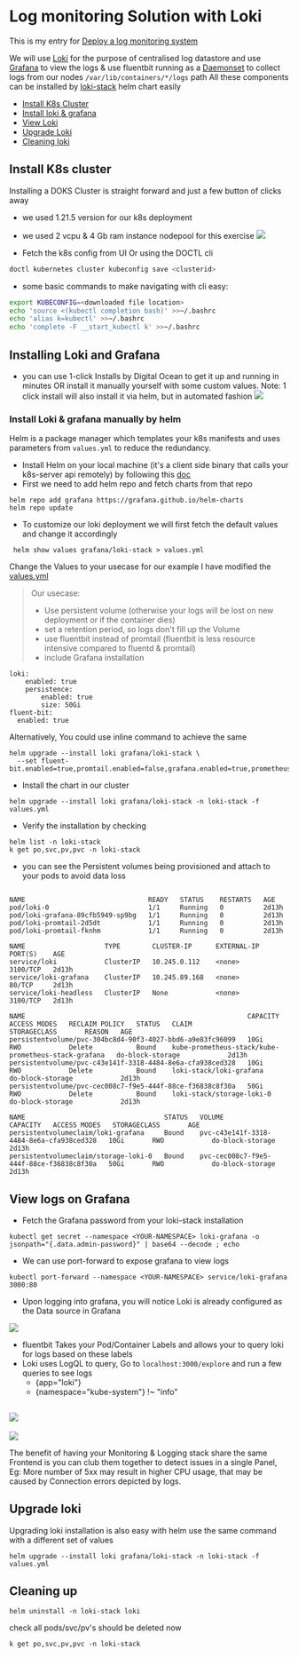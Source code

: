 # Log monitoring Solution with Loki

This is my entry for [Deploy a log monitoring system
](https://www.digitalocean.com/community/pages/kubernetes-challenge)

We will use [Loki](https://grafana.com/oss/loki/) for the purpose of centralised log datastore and use [Grafana](https://grafana.com/) to view the logs & use fluentbit running as a [Daemonset](https://kubernetes.io/docs/concepts/workloads/controllers/daemonset/) to collect logs from our nodes `/var/lib/containers/*/logs` path
All these components can be installed by [loki-stack](https://github.com/grafana/helm-charts/tree/main/charts/loki-stack) helm chart easily

- [Install K8s Cluster](#install-k8s-cluster)
- [Install loki & grafana](#installing-loki-and-grafana)
- [View Loki](#view-logs-on-grafana)
- [Upgrade Loki](#upgrade-loki)
- [Cleaning loki](#cleaning-up)

## Install K8s cluster

Installing a DOKS Cluster is straight forward and just a few button of clicks away

- we used 1.21.5 version for our k8s deployment
- we used 2 vcpu & 4 Gb ram instance nodepool for this exercise
  ![](./images/nodes.png)

- Fetch the k8s config from UI Or using the DOCTL cli

```bash
doctl kubernetes cluster kubeconfig save <clusterid>
```

- some basic commands to make navigating with cli easy:

```bash
export KUBECONFIG=<downloaded file location>
echo 'source <(kubectl completion bash)' >>~/.bashrc
echo 'alias k=kubectl' >>~/.bashrc
echo 'complete -F __start_kubectl k' >>~/.bashrc
```

## Installing Loki and Grafana

- you can use 1-click Installs by Digital Ocean to get it up and running in minutes OR install it manually yourself with some custom values. Note: 1 click install will also install it via helm, but in automated fashion
  ![](./images/one-click-install.png)

### Install Loki & grafana manually by helm

Helm is a package manager which templates your k8s manifests and uses parameters from `values.yml` to reduce the redundancy.

- Install Helm on your local machine (it's a client side binary that calls your k8s-server api remotely) by following this [doc](https://helm.sh/docs/intro/install/)
- First we need to add helm repo and fetch charts from that repo

```
helm repo add grafana https://grafana.github.io/helm-charts
helm repo update
```

- To customize our loki deployment we will first fetch the default values and change it accordingly

```
 helm show values grafana/loki-stack > values.yml
```

Change the Values to your usecase for our example I have modified the [values.yml](./values.yml)

> Our usecase:
>
> - Use persistent volume (otherwise your logs will be lost on new deployment or if the container dies)
> - set a retention period, so logs don't fill up the Volume
> - use fluentbit instead of promtail (fluentbit is less resource intensive compared to fluentd & promtail)
> - include Grafana installation

```
loki:
    enabled: true
    persistence:
        enabled: true
        size: 50Gi
fluent-bit:
  enabled: true
```

Alternatively, You could use inline command to achieve the same

```
helm upgrade --install loki grafana/loki-stack \
  --set fluent-bit.enabled=true,promtail.enabled=false,grafana.enabled=true,prometheus.enabled=true,prometheus.alertmanager.persistentVolume.enabled=false,prometheus.server.persistentVolume.enabled=false
```

- Install the chart in our cluster

```
helm upgrade --install loki grafana/loki-stack -n loki-stack -f values.yml
```

- Verify the installation by checking

```
helm list -n loki-stack
k get po,svc,pv,pvc -n loki-stack
```

- you can see the Persistent volumes being provisioned and attach to your pods to avoid data loss

```

NAME                               READY   STATUS    RESTARTS   AGE
pod/loki-0                         1/1     Running   0          2d13h
pod/loki-grafana-89cfb5949-sp9bg   1/1     Running   0          2d13h
pod/loki-promtail-2d5dt            1/1     Running   0          2d13h
pod/loki-promtail-fknhm            1/1     Running   0          2d13h

NAME                    TYPE        CLUSTER-IP      EXTERNAL-IP   PORT(S)    AGE
service/loki            ClusterIP   10.245.0.112    <none>        3100/TCP   2d13h
service/loki-grafana    ClusterIP   10.245.89.168   <none>        80/TCP     2d13h
service/loki-headless   ClusterIP   None            <none>        3100/TCP   2d13h

NAME                                                        CAPACITY   ACCESS MODES   RECLAIM POLICY   STATUS   CLAIM                                                 STORAGECLASS       REASON   AGE
persistentvolume/pvc-304bc8d4-90f3-4027-bbd6-a9e83fc96099   10Gi       RWO            Delete           Bound    kube-prometheus-stack/kube-prometheus-stack-grafana   do-block-storage            2d13h
persistentvolume/pvc-c43e141f-3318-4484-8e6a-cfa938ced328   10Gi       RWO            Delete           Bound    loki-stack/loki-grafana                               do-block-storage            2d13h
persistentvolume/pvc-cec008c7-f9e5-444f-88ce-f36838c8f30a   50Gi       RWO            Delete           Bound    loki-stack/storage-loki-0                             do-block-storage            2d13h

NAME                                   STATUS   VOLUME                                     CAPACITY   ACCESS MODES   STORAGECLASS       AGE
persistentvolumeclaim/loki-grafana     Bound    pvc-c43e141f-3318-4484-8e6a-cfa938ced328   10Gi       RWO            do-block-storage   2d13h
persistentvolumeclaim/storage-loki-0   Bound    pvc-cec008c7-f9e5-444f-88ce-f36838c8f30a   50Gi       RWO            do-block-storage   2d13h
```

## View logs on Grafana

- Fetch the Grafana password from your loki-stack installation

```
kubectl get secret --namespace <YOUR-NAMESPACE> loki-grafana -o jsonpath="{.data.admin-password}" | base64 --decode ; echo
```

- We can use port-forward to expose grafana to view logs

```
kubectl port-forward --namespace <YOUR-NAMESPACE> service/loki-grafana 3000:80
```

- Upon logging into grafana, you will notice Loki is already configured as the Data source in Grafana

![](./images/loki-datasource.png)

- fluentbit Takes your Pod/Container Labels and allows your to query loki for logs based on these labels
- Loki uses LogQL to query, Go to `localhost:3000/explore` and run a few queries to see logs
  - {app="loki"}
  - {namespace="kube-system"} !~ "info"

## ![](./images/logs-1.png)

![](./images/logs-2.png)

The benefit of having your Monitoring & Logging stack share the same Frontend is you can club them together to detect issues in a single Panel, Eg: More number of 5xx may result in higher CPU usage, that may be caused by Connection errors depicted by logs.

## Upgrade loki

Upgrading loki installation is also easy with helm
use the same command with a different set of values

```
helm upgrade --install loki grafana/loki-stack -n loki-stack -f values.yml
```

## Cleaning up

`helm uninstall -n loki-stack loki`

check all pods/svc/pv's should be deleted now

`k get po,svc,pv,pvc -n loki-stack`
